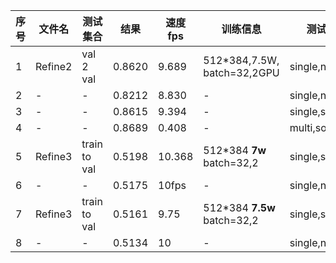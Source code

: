 | 序号 | 文件名 | 测试集合 | 结果 | 速度fps | 训练信息 | 测试信息 |car|truck|bus|motorcycle|bicycle|person|
|------|------|---------|-----|------|--------|---------|---|-----|---|----------|-------|------|
|1|Refine2|val 2 val|0.8620|9.689|512*384,7.5W,<br>batch=32,2GPU|single,nms|0.875|0.850|0.921|0.847|0.886|0.793|0.862|
|2|-|-|0.8212|8.830|-|single,nms*2|0.828|0.820|0.921|0.844|0.728|0.786|0.821|
|3|-|-|0.8615|9.394|-|single,soft_nms|0.872|0.848|0.921|0.848|0.881|0.800|0.861|
|4|-|-|0.8689|0.408|-|multi,soft_nms|0.876|0.856|0.921|0.854|0.907|0.800|0.869|
|5|Refine3|train to val|0.5198|10.368|512*384 **7w** batch=32,2|single,soft_nms|0.828|0.165|0.767|0.625|0.174|0.559|0.520|
|6|-|-|0.5175|10fps|-|single,nms|0.830|0.165|0.763|0.615|0.183|0.549|0.517|
|7|Refine3|train to val|0.5161|9.75|512*384 **7.5w** batch=32,2|single,soft_nms|0.824|0.170|0.764|0.619|0.163|0.556|0.516|
|8|-|-|0.5134|10|-|single,nms|0.827|0.169|0.756|0.611|0.173|0.545|0.513|
